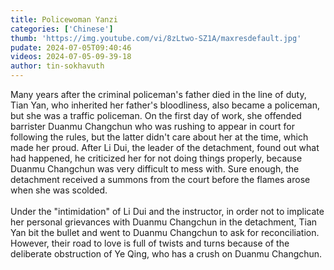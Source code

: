 ```yaml
---
title: Policewoman Yanzi
categories: ['Chinese']
thumb: 'https://img.youtube.com/vi/8zLtwo-SZ1A/maxresdefault.jpg'
pudate: 2024-07-05T09:40:46
videos: 2024-07-05-09-39-18
author: tin-sokhavuth
---
```

Many years after the criminal policeman's father died in the line of duty, Tian Yan, who inherited her father's bloodliness, also became a policeman, but she was a traffic policeman. On the first day of work, she offended barrister Duanmu Changchun who was rushing to appear in court for following the rules, but the latter didn't care about her at the time, which made her proud. After Li Dui, the leader of the detachment, found out what had happened, he criticized her for not doing things properly, because Duanmu Changchun was very difficult to mess with. Sure enough, the detachment received a summons from the court before the flames arose when she was scolded.
<br/><br/>
Under the "intimidation" of Li Dui and the instructor, in order not to implicate her personal grievances with Duanmu Changchun in the detachment, Tian Yan bit the bullet and went to Duanmu Changchun to ask for reconciliation. However, their road to love is full of twists and turns because of the deliberate obstruction of Ye Qing, who has a crush on Duanmu Changchun.